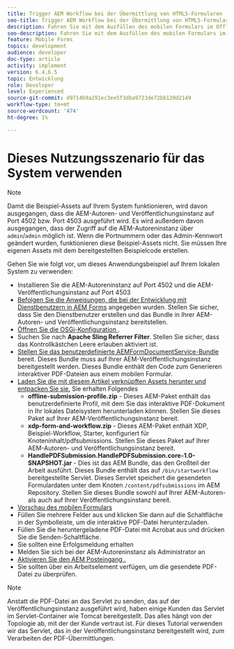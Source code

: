 ```yaml
---
title: Trigger AEM Workflow bei der Übermittlung von HTML5-Formularen
seo-title: Trigger AEM Workflow bei der Übermittlung von HTML5-Formularen
description: Fahren Sie mit dem Ausfüllen des mobilen Formulars im Offline-Modus fort und senden Sie das mobile Formular an den Trigger AEM Workflow
seo-description: Fahren Sie mit dem Ausfüllen des mobilen Formulars im Offline-Modus fort und senden Sie das mobile Formular an den Trigger AEM Workflow
feature: Mobile Forms
topics: development
audience: developer
doc-type: article
activity: implement
version: 6.4,6.5
topic: Entwicklung
role: Developer
level: Experienced
source-git-commit: d9714b9a291ec3ee5f3dba9723de72bb120d2149
workflow-type: tm+mt
source-wordcount: '474'
ht-degree: 1%

---
```



# Dieses Nutzungsszenario für das System verwenden

>[!NOTE]
>
>Damit die Beispiel-Assets auf Ihrem System funktionieren, wird davon ausgegangen, dass die AEM-Autoren- und Veröffentlichungsinstanz auf Port 4502 bzw. Port 4503 ausgeführt wird. Es wird außerdem davon ausgegangen, dass der Zugriff auf die AEM-Autoreninstanz über `admin`/`admin` möglich ist. Wenn die Portnummern oder das Admin-Kennwort geändert wurden, funktionieren diese Beispiel-Assets nicht. Sie müssen Ihre eigenen Assets mit dem bereitgestellten Beispielcode erstellen.

Gehen Sie wie folgt vor, um dieses Anwendungsbeispiel auf Ihrem lokalen System zu verwenden:

* Installieren Sie die AEM-Autoreninstanz auf Port 4502 und die AEM-Veröffentlichungsinstanz auf Port 4503
* [Befolgen Sie die Anweisungen, die bei der Entwicklung mit Dienstbenutzern in AEM Forms](https://docs.adobe.com/content/help/en/experience-manager-learn/forms/adaptive-forms/service-user-tutorial-develop.html) angegeben wurden. Stellen Sie sicher, dass Sie den Dienstbenutzer erstellen und das Bundle in Ihrer AEM-Autoren- und Veröffentlichungsinstanz bereitstellen.
* [Öffnen Sie die OSGi-Konfiguration  ](http://localhost:4503/system/console/configMgr).
* Suchen Sie nach **Apache Sling Referrer Filter**. Stellen Sie sicher, dass das Kontrollkästchen Leere erlauben aktiviert ist.
* [Stellen Sie das benutzerdefinierte AEMFormDocumentService-Bundle](/help/forms/assets/common-osgi-bundles/AEMFormsDocumentServices.core-1.0-SNAPSHOT.jar) bereit. Dieses Bundle muss auf Ihrer AEM-Veröffentlichungsinstanz bereitgestellt werden. Dieses Bundle enthält den Code zum Generieren interaktiver PDF-Dateien aus einem mobilen Formular.
* [Laden Sie die mit diesem Artikel verknüpften Assets herunter und entpacken Sie sie.](assets/offline-pdf-submission-assets.zip) Sie erhalten Folgendes
   * **offline-submission-profile.zip**  - Dieses AEM-Paket enthält das benutzerdefinierte Profil, mit dem Sie das interaktive PDF-Dokument in Ihr lokales Dateisystem herunterladen können. Stellen Sie dieses Paket auf Ihrer AEM-Veröffentlichungsinstanz bereit.
   * **xdp-form-and-workflow.zip**  - Dieses AEM-Paket enthält XDP, Beispiel-Workflow, Starter, konfiguriert für Knoteninhalt/pdfsubmissions. Stellen Sie dieses Paket auf Ihrer AEM-Autoren- und Veröffentlichungsinstanz bereit.
   * **HandlePDFSubmission.HandlePDFSubmission.core-1.0-SNAPSHOT.jar**  - Dies ist das AEM Bundle, das den Großteil der Arbeit ausführt. Dieses Bundle enthält das auf `/bin/startworkflow` bereitgestellte Servlet. Dieses Servlet speichert die gesendeten Formulardaten unter dem Knoten `/content/pdfsubmissions` im AEM Repository. Stellen Sie dieses Bundle sowohl auf Ihrer AEM-Autoren- als auch auf Ihrer Veröffentlichungsinstanz bereit.
* [Vorschau des mobilen Formulars](http://localhost:4503/content/dam/formsanddocuments/testsubmision.xdp/jcr:content)
* Füllen Sie mehrere Felder aus und klicken Sie dann auf die Schaltfläche in der Symbolleiste, um die interaktive PDF-Datei herunterzuladen.
* Füllen Sie die heruntergeladene PDF-Datei mit Acrobat aus und drücken Sie die Senden-Schaltfläche.
* Sie sollten eine Erfolgsmeldung erhalten
* Melden Sie sich bei der AEM-Autoreninstanz als Administrator an
* [Aktivieren Sie den AEM Posteingang .](http://localhost:4502/aem/inbox)
* Sie sollten über ein Arbeitselement verfügen, um die gesendete PDF-Datei zu überprüfen.

>[!NOTE]
>
>Anstatt die PDF-Datei an das Servlet zu senden, das auf der Veröffentlichungsinstanz ausgeführt wird, haben einige Kunden das Servlet im Servlet-Container wie Tomcat bereitgestellt. Das alles hängt von der Topologie ab, mit der der Kunde vertraut ist. Für dieses Tutorial verwenden wir das Servlet, das in der Veröffentlichungsinstanz bereitgestellt wird, zum Verarbeiten der PDF-Übermittlungen.

